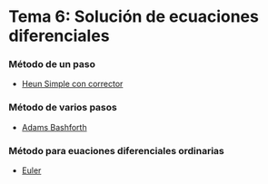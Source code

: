 # Tema 6: Solución de ecuaciones diferenciales

### Método de un paso
- [Heun Simple con corrector](./Heun_Simple/README.md)

### Método de varios pasos
- [Adams Bashforth](./Adams_Bashforth/README.md)

### Método para euaciones diferenciales ordinarias
- [Euler](./Euler/README.md)